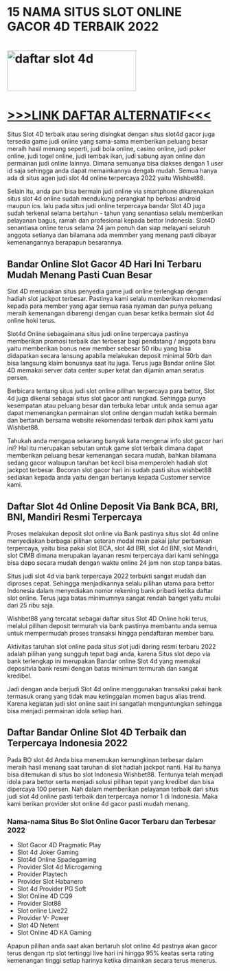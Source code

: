 15 NAMA SITUS SLOT ONLINE GACOR 4D TERBAIK 2022
===============================================
<a href="https://bit.ly/3PozsX1"><img class="size-medium wp-image-43 aligncenter" src="https://i.postimg.cc/nh2LwYvg/Daftar-Slot-Wishbet88.gif" alt="daftar slot 4d" width="300" height="94" /></a>
==============================================
[\>>>LINK DAFTAR ALTERNATIF<<<](https://www.wishbet88.移动/ref/?rid=rf15w116069)
================================================================================
Situs Slot 4D terbaik atau sering disingkat dengan situs slot4d gacor juga tersedia game judi online yang sama-sama memberikan peluang besar meraih hasil menang seperti, judi bola online, casino online, judi poker online, judi togel online, judi tembak ikan, judi sabung ayan online dan permainan judi online lainnya. Dimana semuanya bisa diakses dengan 1 user id saja sehingga anda dapat memainkannya dengab mudah. Semua hanya ada di situs agen judi slot 4d online terpercaya 2022 yaitu Wishbet88.

Selain itu, anda pun bisa bermain judi online via smartphone dikarenakan situs slot 4d online sudah mendukung perangkat hp berbasi android maupun ios. lalu pada situs judi online terpercaya bandar Slot 4D juga sudah terkenal selama bertahun - tahun yang senantiasa selalu memberikan pelayanan bagus, ramah dan profesional kepada bettor Indonesia. Slot4D senantiasa online terus selama 24 jam penuh dan siap melayani seluruh anggota setianya dan bilamana ada memmber yang menang pasti dibayar kemenangannya berapapun besarannya.

Bandar Online Slot Gacor 4D Hari Ini Terbaru Mudah Menang Pasti Cuan Besar
---------------------------------------------------------------------------
Slot 4D merupakan situs penyedia game judi online terlengkap dengan hadiah slot jackpot terbesar. Pastinya kami selalu memberikan rekomendasi kepada para member yang agar semua rasa nyaman dan punya peluang meraih kemenangan dibarengi dengan cuan besar ketika bermain slot 4d online hoki terus.


Slot4d Online sebagaimana situs judi online terpercaya pastinya memberikan promosi terbaik dan terbesar bagi pendatang / anggota baru yaitu memberikan bonus new member sebesar 50 ribu yang bisa didapatkan secara lansung apabila melakukan deposit minimal 50rb dan bisa langsung klaim bonusnya saat itu juga. Terus juga Bandar online Slot 4D memakai  server data center super ketat dan dijamin aman seratus persen.

Berbicara tentang situs judi slot online pilihan terpercaya para bettor, Slot 4d juga dikenal sebagai situs slot gacor anti rungkad. Sehingga punya kesempatan atau peluang besar dan terbuka lebar untuk anda semua agar dapat memenangkan permainan slot online dengan mudah ketika bermain dan bertaruh bersama website rekomendasi terbaik dari pihak kami yaitu Wishbet88.

Tahukah anda mengapa sekarang banyak kata mengenai info slot gacor hari ini? Hal itu merupakan sebutan untuk game slot terbaik dimana dapat memberikan peluang besar kemenangan secara mudah, bahkan bilamana sedang gacor walaupun taruhan bet kecil bisa memperoleh hadiah slot jackpot terbesar. Bocoran slot gacor hari ini sudah pasti situs wishbet88 sediakan kepada anda yaitu dengan bertanya kepada Customer service kami.


Daftar Slot 4d Online Deposit Via Bank BCA, BRI, BNI, Mandiri Resmi Terpercaya
------------------------------------------------------------------------------
Proses melakukan deposit slot online via Bank pastinya situs slot 4d online menyediakan berbagai pilihan setoran modal main pakai jalur perbankan terpercaya, yaitu bisa pakai slot BCA, slot 4d BRI, slot 4d BNI, slot Mandiri, slot CIMB dimana merupakan layanan resmi terpercaya dari kami sehingga bisa depo secara mudah dengan waktu online 24 jam non stop tanpa batas.

Situs judi slot 4d via bank terpercaya 2022 terbukti sangat mudah dan diproses cepat. Sehingga menjadikannya selalu pilihan utama para bettor Indonesia dalam menyediakan nomor rekening bank pribadi ketika daftar slot online. Terus juga batas minimumnya sangat rendah banget yaitu mulai dari 25 ribu saja.

Wishbet88 yang tercatat sebagai daftar situs Slot 4D Online hoki terus, melalui pilihan deposit termurah via bank pastinya membantu anda semua untuk mempermudah proses transaksi hingga pendaftaran member baru.

Aktivitas taruhan slot online pada situs slot judi daring resmi terbaru 2022 adalah pilihan yang sungguh tepat bagi anda, karena Situs slot depo via bank terlengkap ini merupakan Bandar online Slot 4d yang memakai depositvia  bank resmi dengan batas minimum termurah dan sangat kredibel.

Jadi dengan anda berjudi Slot 4d online menggunakan transaksi pakai bank termasuk orang yang tidak mau ketinggalan momen bagus alias trend. Karena kegiatan judi slot online saat ini sangatlah menguntungkan sehingga bisa menjadi permainan idola setiap hari.


Daftar Bandar Online Slot 4D Terbaik dan Terpercaya Indonesia 2022
------------------------------------------------------------------
Pada BO slot 4d Anda bisa menemukan kemungkinan terbesar dalam meraih hasil menang saat taruhan di slot hadiah jackpot nanti. Hal itu hanya bisa ditemukan di situs bo slot Indonesia Wishbet88. Tentunya telah menjadi idola para bettor serta menjadi solusi pilihan tepat yang kredibel dan bisa dipercaya 100 persen. Nah dalam memberikan pelayanan terbaik dari situs judi slot 4d online pasti terbaik dan terpercaya nomor 1 di Indonesia. Maka kami berikan provider slot online 4d gacor pasti mudah menang.

### Nama-nama Situs Bo Slot Online Gacor Terbaru dan Terbesar 2022

* Slot Gacor 4D Pragmatic Play
* Slot 4d Joker Gaming
* Slot4d Online Spadegaming
* Provider Slot 4d Microgaming
* Provider Playtech
* Provider Slot Habanero
* Slot 4d Provider PG Soft
* Slot Online 4D CQ9
* Provider Slot88
* Slot online Live22
* Provider V- Power
* Slot 4D Netent
* Slot Online 4D KA Gaming

Apapun pilihan anda saat akan bertaruh slot online 4d pastnya akan gacor terus dengan rtp slot tertinggi live hari ini hingga 95% keatas serta rating kemenangan tinggi setiap harinya ketika dimainkan secara terus menerus.
